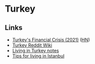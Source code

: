 # Turkey

## Links

- [Turkey's Financial Crisis (2021)](https://adamtooze.substack.com/p/chartbook-63-turkeys-financial-crisis) ([HN](https://news.ycombinator.com/item?id=29675171))
- [Turkey Reddit Wiki](https://www.reddit.com/r/Turkey/wiki/index)
- [Living in Turkey notes](https://twitter.com/gotonomad/status/1557321205148950531)
- [Tips for living in Istanbul](https://twitter.com/markin_brk/status/1573731966121385984)
